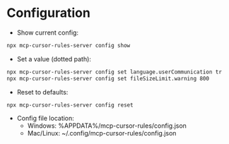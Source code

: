 # Configuration

- Show current config:

```bash
npx mcp-cursor-rules-server config show
```

- Set a value (dotted path):

```bash
npx mcp-cursor-rules-server config set language.userCommunication tr
npx mcp-cursor-rules-server config set fileSizeLimit.warning 800
```

- Reset to defaults:

```bash
npx mcp-cursor-rules-server config reset
```

- Config file location:
  - Windows: %APPDATA%/mcp-cursor-rules/config.json
  - Mac/Linux: ~/.config/mcp-cursor-rules/config.json
